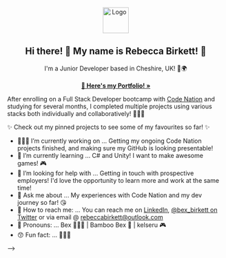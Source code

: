 <!-- PROJECT LOGO -->
<br />
<p align="center">
  <a href="https://github.com/kelseru">
    <img src="https://img.icons8.com/cute-clipart/96/000000/origami.png" alt="Logo" width="60" height="60">
  </a>

  <h2 align="center">Hi there! 👋 My name is Rebecca Birkett! 🎋</h2>

  <p align="center">
    I'm a Junior Developer based in Cheshire, UK! 🌳🌍
    <br />
    <br />
    <a href="https://github.com/CNcage/anchor"><strong>🦌 Here's my Portfolio! »</strong></a>
    <br />
  </p>
</p>



After enrolling on a Full Stack Developer bootcamp with [Code Nation](https://wearecodenation.com) and studying for several months, I completed multiple projects using various stacks both individually and collaboratively! 👩🏻‍💻

✨ Check out my pinned projects to see some of my favourites so far! ✨


- 👩🏻‍💻 I’m currently working on ...
Getting my ongoing Code Nation projects finished, and making sure my GitHub is looking presentable! 
- 🌱 I’m currently learning ...
C# and Unity! I want to make awesome games! 🎮
- 🤔 I’m looking for help with ...
Getting in touch with prospective employers! I'd love the opportunity to learn more and work at the same time! 
- 💬 Ask me about ...
My experiences with Code Nation and my dev journey so far! 😘
- 💌 How to reach me: ...
You can reach me on [LinkedIn](https://www.linkedin.com/in/bex-birkett/), [@bex_birkett on Twitter](https://twitter.com/bex_birkett) or via email @ rebeccabirkett@outlook.com 
- 🎋 Pronouns: ...
Bex 👩🏻‍💻 | Bamboo Bex 🎋 | kelseru 🎮
- 😙 Fun fact: ...
🤔🤔🤔

-->
